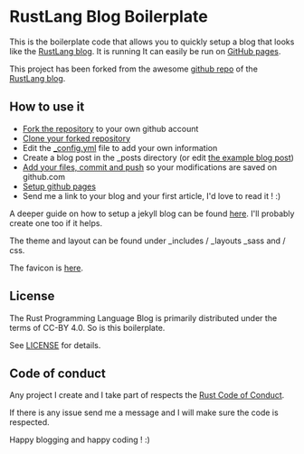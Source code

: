 # RustLang Blog Boilerplate

This is the boilerplate code that allows you to quickly setup a blog that looks like the [RustLang blog]. It is running
It can easily be run on [GitHub pages].

This project has been forked from the awesome [github repo](https://github.com/rust-lang/blog.rust-lang.org) of the [RustLang blog].

[RustLang blog]: https://blog.rust-lang.org/
[GitHub pages]: https://pages.github.com/

## How to use it

- [Fork the repository](https://help.github.com/articles/fork-a-repo/) to your own github account
- [Clone your forked repository](https://help.github.com/articles/cloning-a-repository/)
- Edit the [_config.yml](_config.yml) file to add your own information
- Create a blog post in the _posts directory (or edit [the example blog post](2018-05-10-blog-boilerplate.md))
- [Add your files, commit and push](http://guides.railsgirls.com/github) so your modifications are saved on github.com
- [Setup github pages](https://pages.github.com/)
- Send me a link to your blog and your first article, I'd love to read it ! :)

A deeper guide on how to setup a jekyll blog can be found [here](https://www.smashingmagazine.com/2014/08/build-blog-jekyll-github-pages/). I'll probably create one too if it helps.

The theme and layout can be found under _includes / _layouts _sass and / css.

The favicon is [here](favicon.ico).
## License

The Rust Programming Language Blog is primarily distributed under the terms of
CC-BY 4.0. 
So is this boilerplate.

See [LICENSE](LICENSE) for details.

## Code of conduct

Any project I create and I take part of respects the [Rust Code of Conduct](CODE_OF_CONDUCT.md).

If there is any issue send me a message and I will make sure the code is respected.

Happy blogging and happy coding ! :)